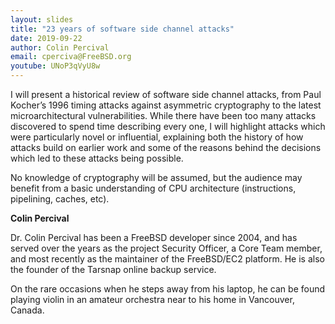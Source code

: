 ```yaml
---
layout: slides
title: "23 years of software side channel attacks"
date: 2019-09-22
author: Colin Percival
email: cperciva@FreeBSD.org
youtube: UNoP3qVyU8w
---
```

I will present a historical review of software side channel attacks, from Paul Kocher’s 1996 timing attacks against asymmetric cryptography to the latest microarchitectural vulnerabilities. While there have been too many attacks discovered to spend time describing every one, I will highlight attacks which were particularly novel or influential, explaining both the history of how attacks build on earlier work and some of the reasons behind the decisions which led to these attacks being possible.

No knowledge of cryptography will be assumed, but the audience may benefit from a basic understanding of CPU architecture (instructions, pipelining, caches, etc).

**Colin Percival**

Dr. Colin Percival has been a FreeBSD developer since 2004, and has served over the years as the project Security Officer, a Core Team member, and most recently as the maintainer of the FreeBSD/EC2 platform. He is also the founder of the Tarsnap online backup service.

On the rare occasions when he steps away from his laptop, he can be found playing violin in an amateur orchestra near to his home in Vancouver, Canada.

